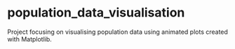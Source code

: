 # population_data_visualisation

Project focusing on visualising population data using animated plots created with Matplotlib.
